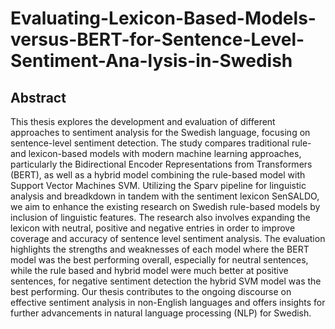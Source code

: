 # Evaluating-Lexicon-Based-Models-versus-BERT-for-Sentence-Level-Sentiment-Ana-lysis-in-Swedish

## Abstract

This thesis explores the development and evaluation of different approaches to sentiment analysis for the Swedish language, focusing on sentence-level sentiment detection. The study compares traditional rule- and lexicon-based models with modern machine learning approaches, particularly the Bidirectional Encoder Representations from Transformers (BERT), as well as a hybrid model combining the rule-based model with Support Vector Machines SVM. Utilizing the Sparv pipeline for linguistic analysis and breadkdown in tandem with the sentiment lexicon SenSALDO, we aim to enhance the existing research on Swedish rule-based models by inclusion of linguistic features. The research also involves expanding the lexicon with neutral, positive and negative entries in order to improve coverage and accuracy of sentence level sentiment analysis. The evaluation highlights the strengths and weaknesses of each model where the BERT model was the best performing overall, especially for neutral sentences, while the rule based and hybrid model were much better at positive sentences, for negative sentiment detection the hybrid SVM model was the best performing. Our thesis contributes to the ongoing discourse on effective sentiment analysis in non-English languages and offers insights for further advancements in natural language processing (NLP) for Swedish.
